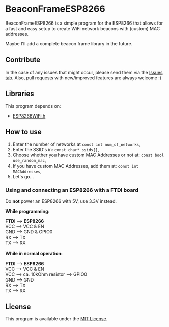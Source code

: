# BeaconFrameESP8266
BeaconFrameESP8266 is a simple program for the ESP8266 that allows for a fast and easy setup to create WiFi network beacons with (custom) MAC addresses. 

Maybe I'll add a complete beacon frame library in the future.

## Contribute
In the case of any issues that might occur, please send them via the [Issues tab](https://github.com/debruss/BeaconFrameESP8266/issues). Also, pull requests with new/improved features are always welcome :) 

## Libraries
This program depends on:
- [ESP8266WiFi.h](https://github.com/esp8266/Arduino)

## How to use
1. Enter the number of networks at `const int num_of_networks`,
2. Enter the SSID's in: `const char* ssids[]`,
3. Choose whether you have custom MAC Addresses or not at: `const bool use_random_mac`,
4. If you have custom MAC Addresses, add them at: `const int MACAddresses`,
5. Let's go...

### Using and connecting an ESP8266 with a FTDI board
Do __not__ power an ESP8266 with 5V, use 3.3V instead.

__While programming:__

__FTDI__ --> __ESP8266__<br>
VCC --> VCC & EN<br>
GND --> GND & GPIO0<br>
RX  --> TX<br>
TX  --> RX<br>
<br>
__While in normal operation:__

__FTDI__ --> __ESP8266__<br>
VCC --> VCC & EN<br>
VCC --> ca. 10kOhm resistor --> GPIO0<br>
GND --> GND<br>
RX  --> TX<br>
TX  --> RX<br>

## License
This program is available under the [MIT License](https://github.com/debruss/BeaconFrameESP8266/blob/master/LICENSE).
